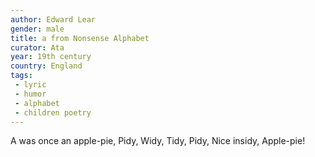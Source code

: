 ```yaml
---
author: Edward Lear
gender: male
title: a from Nonsense Alphabet
curator: Ata
year: 19th century
country: England
tags:
 - lyric
 - humor
 - alphabet
 - children poetry
---
```

A was once an apple-pie,
Pidy,
Widy,
Tidy,
Pidy,
Nice insidy,
Apple-pie!